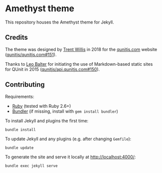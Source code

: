 # Amethyst theme

This repository houses the Amethyst theme for Jekyll.

## Credits

The theme was designed by [Trent Willis](https://github.com/trentmwillis/) in 2018 for the [qunitjs.com](https://qunitjs.com/) website ([qunitjs/qunitjs.com#151](https://github.com/qunitjs/qunitjs.com/issues/151#issuecomment-655154878)).

Thanks to [Leo Balter](https://github.com/leobalter) for initiating the use of Markdown-based static sites for QUnit in 2015 ([qunitjs/api.qunitjs.com#150](https://github.com/qunitjs/api.qunitjs.com/pull/150)).

## Contributing

Requirements:

* [Ruby](https://www.ruby-lang.org/) (tested with Ruby 2.6+)
* [Bundler](https://bundler.io/) (if missing, install with `gem install bundler`)

To install Jekyll and plugins the first time:

```shell
bundle install
```

To update Jekyll and any plugins (e.g. after changing `Gemfile`):

```shell
bundle update
```

To generate the site and serve it locally at <http://localhost:4000/>:

```shell
bundle exec jekyll serve
```
